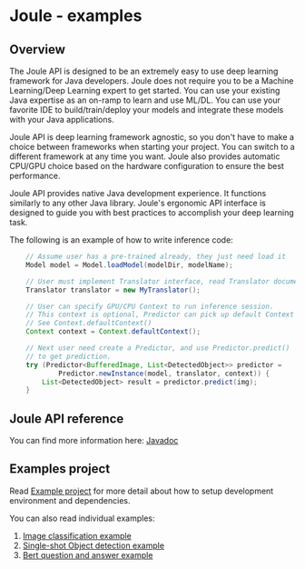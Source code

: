 Joule - examples
================

## Overview

The Joule API is designed to be an extremely easy to use deep learning framework for Java developers. Joule does not require you to be a Machine Learning/Deep Learning expert to get started. You can use your existing Java expertise as an on-ramp to learn and use ML/DL. You can
use your favorite IDE to build/train/deploy your models and integrate these models with your
Java applications. 

Joule API is deep learning framework agnostic, so you don't have to make a choice
between frameworks when starting your project. You can switch to a different framework at any
time you want. Joule also provides automatic CPU/GPU choice based on the hardware configuration to ensure the best performance.

Joule API provides native Java development experience. It functions similarly to any other Java library.
Joule's ergonomic API interface is designed to guide you with best practices to accomplish your
deep learning task.

The following is an example of how to write inference code:

```java
    // Assume user has a pre-trained already, they just need load it
    Model model = Model.loadModel(modelDir, modelName);

    // User must implement Translator interface, read Translator document for detail.
    Translator translator = new MyTranslator();

    // User can specify GPU/CPU Context to run inference session.
    // This context is optional, Predictor can pick up default Context if not specified.
    // See Context.defaultContext()
    Context context = Context.defaultContext();

    // Next user need create a Predictor, and use Predictor.predict()
    // to get prediction.
    try (Predictor<BufferedImage, List<DetectedObject>> predictor =
            Predictor.newInstance(model, translator, context)) {
        List<DetectedObject> result = predictor.predict(img);
    }
```

## Joule API reference

You can find more information here: [Javadoc](https://joule.s3.amazonaws.com/java-api/index.html)

## Examples project

Read [Example project](examples.md) for more detail about how to setup development environment and dependencies.

You can also read individual examples: 

1. [Image classification example](CLASSIFY.md)
2. [Single-shot Object detection example](SSD.md)
3. [Bert question and answer example](BERTQA.md)
